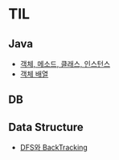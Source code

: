 # TIL
## Java
  - [객체, 메소드, 클래스, 인스턴스](https://github.com/Jeong-Bright/TIL/blob/main/JAVA/obj.md)
  - [객체 배열](https://github.com/Jeong-Bright/TIL/blob/main/JAVA/Arrayofobject.md)
## DB
## Data Structure
  - [DFS와 BackTracking](https://github.com/Jeong-Bright/TIL/blob/main/DataStructure/DFS%2CBackTracking.md)
